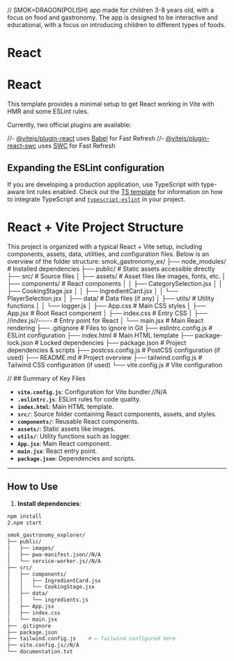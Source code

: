 // SMOK=DRAGON(POLISH)
app made for children 3-8 years old, with a focus on food and gastronomy. The app is designed to be interactive and educational, with a focus on introducing children to different types of foods.
# React

# React

This template provides a minimal setup to get React working in Vite with HMR and some ESLint rules.

Currently, two official plugins are available:

//- [@vitejs/plugin-react](https://github.com/vitejs/vite-plugin-react/blob/main/packages/plugin-react) uses [Babel](https://babeljs.io/) for Fast Refresh
//- [@vitejs/plugin-react-swc](https://github.com/vitejs/vite-plugin-react/blob/main/packages/plugin-react-swc) uses [SWC](https://swc.rs/) for Fast Refresh

## Expanding the ESLint configuration

If you are developing a production application, use TypeScript with type-aware lint rules enabled. Check out the [TS template](https://github.com/vitejs/vite/tree/main/packages/create-vite/template-react-ts) for information on how to integrate TypeScript and [`typescript-eslint`](https://typescript-eslint.io) in your project.


# React + Vite Project Structure

This project is organized with a typical React + Vite setup, including components, assets, data, utilities, and configuration files. Below is an overview of the folder structure:
smok_gastronomy_ex/
├── node_modules/                 # Installed dependencies
├── public/                       # Static assets accessible directly
├── src/                          # Source files
│   ├── assets/                   # Asset files like images, fonts, etc.
│   ├── components/               # React components
│   │   ├── CategorySelection.jsx
│   │   ├── CookingStage.jsx
│   │   ├── IngredientCard.jsx
│   │   └── PlayerSelection.jsx
│   ├── data/                     # Data files (if any)
│   ├── utils/                    # Utility functions
│   │   └── logger.js
│   ├── App.css                   # Main CSS styles
│   ├── App.jsx                   # Root React component
│   ├── index.css                 # Entry CSS
│   ├── //index.js//-----                 # Entry point for React
│   └── main.jsx                  # Main React rendering
├── .gitignore                    # Files to ignore in Git
├── eslintrc.config.js            # ESLint configuration
├── index.html                    # Main HTML template
├── package-lock.json             # Locked dependencies
├── package.json                  # Project dependencies & scripts
├── postcss.config.js             # PostCSS configuration (if used)
├── README.md                     # Project overview
├── tailwind.config.js            # Tailwind CSS configuration (if used)
└── vite.config.js                # Vite configuration


//  ## Summary of Key Files

- **`vite.config.js`**: Configuration for Vite bundler.//N/A
- **`.eslintrc.js`**: ESLint rules for code quality.
- **`index.html`**: Main HTML template.
- **`src/`**: Source folder containing React components, assets, and styles.
- **`components/`**: Reusable React components.
- **`assets/`**: Static assets like images.
- **`utils/`**: Utility functions such as logger.
- **`App.jsx`**: Main React component.
- **`main.jsx`**: React entry point.
- **`package.json`**: Dependencies and scripts.

---

## How to Use

1. **Install dependencies**:
```bash
npm install
2.npm start

smok_gastronomy_explorer/
├── public/
│   ├── images/
│   ├── pwa-manifest.json//N/A
│   └── service-worker.js//N/A
├── src/
│   ├── components/
│   │   ├── IngredientCard.jsx
│   │   └── CookingStage.jsx
│   ├── data/
│   │   └── ingredients.js
│   ├── App.jsx
│   ├── index.css
│   └── main.jsx
├── .gitignore
├── package.json
├── tailwind.config.js    # ← Tailwind configured here
├── vite.config.js//N/A
└── documentation.txt

